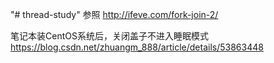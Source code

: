 "# thread-study" 
参照
http://ifeve.com/fork-join-2/

笔记本装CentOS系统后，关闭盖子不进入睡眠模式
https://blog.csdn.net/zhuangm_888/article/details/53863448
 